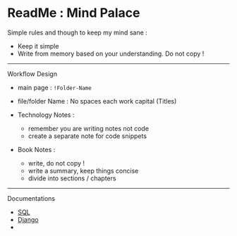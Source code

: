 # ReadMe : Mind Palace

Simple rules and though to keep my mind sane : 
- Keep it simple 
- Write from memory based on your understanding. Do not copy !

---
Workflow Design

- main page : `!Folder-Name` 
- file/folder Name : No spaces each work capital (Titles)

- Technology Notes : 
	- remember you are writing notes not code 
	- create a separate note for code snippets

- Book Notes : 
	- write, do not copy !
	- write a summary, keep things concise 
	- divide into sections / chapters 

---
Documentations
- [SQL](Notes/SQL-Notes/!SQL.md)
- [Django](Notes/Django-Notes/Django.md)
- 